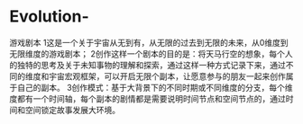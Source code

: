# Evolution-
游戏剧本
1这是一个关于宇宙从无到有，从无限的过去到无限的未来，从0维度到无限维度的游戏剧本；
2创作这样一个剧本的目的是：将天马行空的想象，每个人的独特的思考及关于未知事物的理解和探索，通过这样一种方式记录下来，通过不同的维度和宇宙宏观框架，可以开启无限个副本，让愿意参与的朋友一起来创作属于自己的副本。
3创作模式：基于大背景下的不同时期或不同维度的分支，每个维度都有一个时间轴，每个副本的剧情都是需要说明时间节点和空间节点的，通过时间和空间锁定故事发展大环境。

